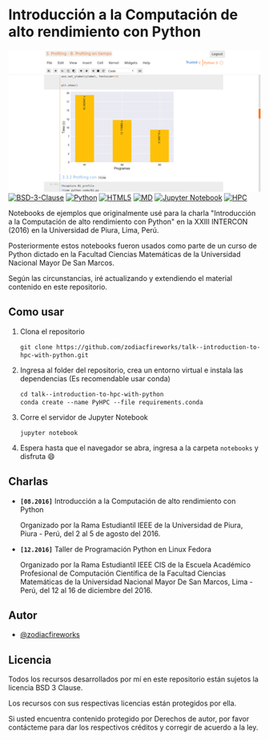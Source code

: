 # Introducción a la Computación de alto rendimiento con Python

[![Preview](./banner.png)][1]
[![BSD-3-Clause][2]][1] [![Python][3]][1] [![HTML5][4]][1] [![MD][5]][1] [![Jupyter Notebook][6]][1] [![HPC][7]][1]

Notebooks de ejemplos que originalmente usé para la charla "Introducción a la Computación de alto rendimiento con Python" en la XXIII INTERCON (2016) en la Universidad de Piura, Lima, Perú.

Posteriormente estos notebooks fueron usados como parte de un curso de Python dictado en la Facultad Ciencias Matemáticas de la Universidad Nacional Mayor De San Marcos.

Según las circunstancias, iré actualizando y extendiendo el material contenido en este repositorio.

## Como usar

1. Clona el repositorio
    ```
    git clone https://github.com/zodiacfireworks/talk--introduction-to-hpc-with-python.git
    ```

2. Ingresa al folder del repositorio, crea un entorno virtual e instala las dependencias (Es recomendable usar conda)
    ```
    cd talk--introduction-to-hpc-with-python
    conda create --name PyHPC --file requirements.conda
    ```

3. Corre el servidor de Jupyter Notebook
    ```
    jupyter notebook
    ```

4. Espera hasta que el navegador se abra, ingresa a la carpeta `notebooks` y disfruta :smile:

## Charlas

* **`[08.2016]`** Introducción a la Computación de alto rendimiento con Python

  Organizado por la Rama Estudiantil IEEE de la Universidad de Piura, Piura - Perú, del 2 al 5 de agosto del 2016.

* **`[12.2016]`** Taller de Programación Python en Linux Fedora

  Organizado por la Rama Estudiantil IEEE CIS de la Escuela Académico Profesional de Computación Científica de la Facultad Ciencias Matemáticas de la Universidad Nacional Mayor De San Marcos, Lima - Perú, del 12 al 16 de diciembre del 2016.

## Autor

* [@zodiacfireworks](https://github.com/zodiacfireworks)

## Licencia

Todos los recursos desarrollados por mí en este repositorio están sujetos la licencia BSD 3 Clause.

Los recursos con sus respectivas licencias están protegidos por ella.

Si usted encuentra contenido protegido por Derechos de autor, por favor contácteme para dar los respectivos créditos y corregir de acuerdo a la ley.

[1]: git@github.com:zodiacfireworks/meteorological-faker.git
[2]: https://img.shields.io/badge/License-BSD%203%20Clause-blue.svg?maxAge=2592000&style=flat-square
[3]: https://img.shields.io/badge/Language-Python-green.svg?maxAge=2592000&style=flat-square
[4]: https://img.shields.io/badge/Language-HTML5-orange.svg?maxAge=2592000&style=flat-square
[5]: https://img.shields.io/badge/Language-Markdown-lightgrey.svg?maxAge=2592000&style=flat-square
[6]: https://img.shields.io/badge/Tool-Jupyter%20Notebook-orange.svg?maxAge=2592000&style=flat-square
[7]: https://img.shields.io/badge/Topic-HPC-blue.svg?maxAge=2592000&style=flat-square
